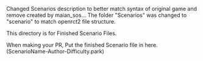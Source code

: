 Changed Scenarios description to better match syntax of original game and remove created by maian_sos...
The folder "Scenarios" was changed to "scenario" to match openrct2 file structure.

This directory is for Finished Scenario Files.

When making your PR, Put the finished Scenario file in here. (ScenarioName-Author-Difficulty.park)
